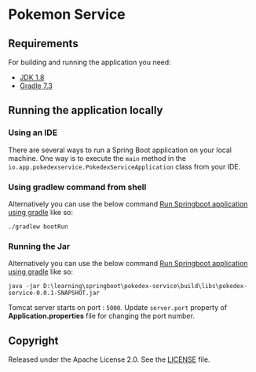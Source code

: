 # Pokemon Service

## Requirements

For building and running the application you need:

- [JDK 1.8](http://www.oracle.com/technetwork/java/javase/downloads/jdk8-downloads-2133151.html)
- [Gradle 7.3](https://gradle.org)

## Running the application locally

### Using an IDE
There are several ways to run a Spring Boot application on your local machine. One way is to execute the `main` method in the `io.app.pokedexservice.PokedexServiceApplication` class from your IDE.

### Using gradlew command from shell
Alternatively you can use the below command [Run Springboot application using gradle](https://spring.io/guides/gs/spring-boot/) like so:
```shell
./gradlew bootRun
```

### Running the Jar
Alternatively you can use the below command [Run Springboot application using gradle](https://spring.io/guides/gs/spring-boot/) like so:

```shell
java -jar D:\learning\springboot\pokedex-service\build\libs\pokedex-service-0.0.1-SNAPSHOT.jar
```

Tomcat server starts on port : ```5000```. Update ```server.port``` property of **Application.properties** file for changing the port number.
## Copyright

Released under the Apache License 2.0. See the [LICENSE](https://github.com/codecentric/springboot-sample-app/blob/master/LICENSE) file.